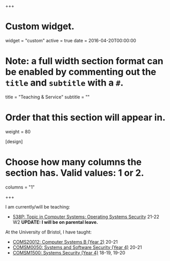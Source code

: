 +++
# Custom widget.
widget = "custom"
active = true
date = 2016-04-20T00:00:00

# Note: a full width section format can be enabled by commenting out the `title` and `subtitle` with a `#`.
title = "Teaching & Service"
subtitle = ""

# Order that this section will appear in.
weight = 80

[design]
  # Choose how many columns the section has. Valid values: 1 or 2.
  columns = "1"

+++

I am currently/will be teaching:
- [538P: Topic in Computer Systems: Operating Systems Security](https://courses.students.ubc.ca/cs/courseschedule?pname=subjarea&tname=subj-course&dept=CPSC&course=538P) 21-22 W2 **UPDATE: I will be on parental leave.**

At the University of Bristol, I have taught:
- [COMS20012: Computer Systems B (Year 2)](https://www.bris.ac.uk/unit-programme-catalogue/UnitDetails.jsa?ayrCode=20%2F21&unitCode=COMS20012) 20-21
- [COMSM0050: Systems and Software Security (Year 4)](https://www.bris.ac.uk/unit-programme-catalogue/UnitDetails.jsa?ayrCode=20%2F21&unitCode=COMSM0050) 20-21
- [COMSM1500: Systems Security (Year 4)](https://www.bris.ac.uk/unit-programme-catalogue/UnitDetails.jsa?ayrCode=19%2F20&unitCode=COMSM1500) 18-19, 19-20
